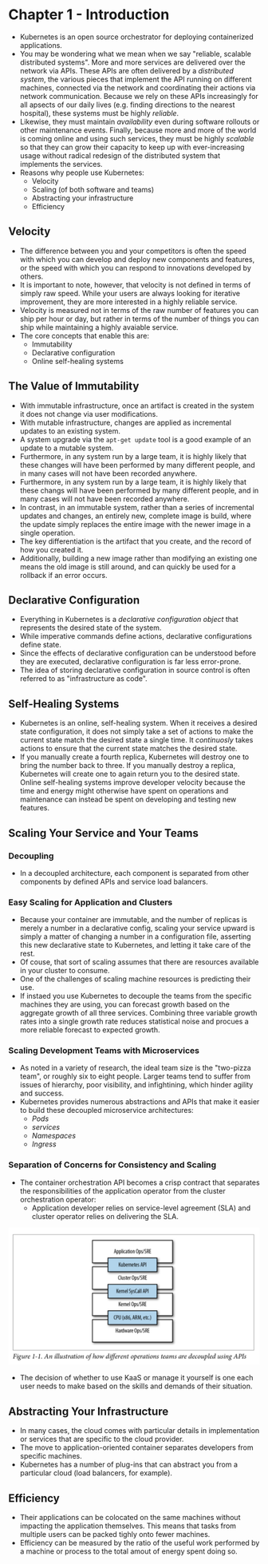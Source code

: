 # Chapter 1 - Introduction
* Kubernetes is an open source orchestrator for deploying containerized applications.
* You may be wondering what we mean when we say "reliable, scalable distributed systems". More and more services are delivered over the network via APIs. These APIs are often delivered by a _distributed system_, the various pieces that implement the API running on different machines, connected via the network and coordinating their actions via network communication. Because we rely on these APIs increasingly for all apsects of our daily lives (e.g. finding directions to the nearest hospital), these systems must be highly _reliable_.
* Likewise, they must maintain _availability_ even during software rollouts or other maintenance events. Finally, because more and more of the world is coming online and using such services, they must be highly _scalable_ so that they can grow their capacity to keep up with ever-increasing usage without radical redesign of the distributed system that implements the services.
* Reasons why people use Kubernetes:
    * Velocity
    * Scaling (of both software and teams)
    * Abstracting your infrastructure
    * Efficiency
## Velocity
* The difference between you and your competitors is often the speed with which you can develop and deploy new components and features, or the speed with which you can respond to innovations developed by others.
* It is important to note, however, that velocity is not defined in terms of simply raw speed. While your users are always looking for iterative improvement, they are more interested in a highly reliable service.
* Velocity is measured not in terms of the raw number of features you can ship per hour or day, but rather in terms of the number of things you can ship while maintaining a highly avaiable service.
* The core concepts that enable this are:
    * Immutability
    * Declarative configuration
    * Online self-healing systems
## The Value of Immutability
* With immutable infrastructure, once an artifact is created in the system it does not change via user modifications.
* With mutable infrastructure, changes are applied as incremental updates to an existing system.
* A system upgrade via the `apt-get update` tool is a good example of an update to a mutable system.
* Furthermore, in any system run by a large team, it is highly likely that these changes will have been performed by many different people, and in many cases will not have been recorded anywhere.
* Furthermore, in any system run by a large team, it is highly likely that these changs will have been performed by many different people, and in many cases will not have been recorded anywhere.
* In contrast, in an immutable system, rather than a series of incremental updates and changes, an entirely new, complete image is build, where the update simply replaces the entire image with the newer image in a single operation.
* The key differentiation is the artifact that you create, and the record of how you created it.
* Additionally, building a new image rather than modifying an existing one means the old image is still around, and can quickly be used for a rollback if an error occurs.
## Declarative Configuration
* Everything in Kubernetes is a _declarative configuration object_ that represents the desired state of the system.
* While imperative commands define actions, declarative configurations define state.
* Since the effects of declarative configuration can be understood before they are executed, declarative configuration is far less error-prone.
* The idea of storing declarative configuration in source control is often referred to as "infrastructure as code".
## Self-Healing Systems
* Kubernetes is an online, self-healing system. When it receives a desired state configuration, it does not simply take a set of actions to make the current state match the desired state a single time. It _continuosly_ takes actions to ensure that the current state matches the desired state.
* If you manually create a fourth replica, Kubernetes will destroy one to bring the number back to three. If you manually destroy a replica, Kubernetes will create one to again return you to the desired state.
Online self-healing systems improve developer velocity because the time and energy might otherwise have spent on operations and maintenance can instead be spent on developing and testing new features.
## Scaling Your Service and Your Teams
### Decoupling
* In a decoupled architecture, each component is separated from other components by defined APIs and service load balancers.
### Easy Scaling for Application and Clusters
* Because your container are immutable, and the number of replicas is merely a number in a declarative config, scaling your service upward is simply a matter of changing a number in a configuration file, asserting this new declarative state to Kubernetes, and letting it take care of the rest.
* Of couse, that sort of scaling assumes that there are resources available in your cluster to consume.
* One of the challenges of scaling machine resources is predicting their use.
* If instaed you use Kubernetes to decouple the teams from the specific machines they are using, you can forecast growth based on the aggregate growth of all three services. Combining three variable growth rates into a single growth rate reduces statistical noise and procues a more reliable forecast to expected growth.
### Scaling Development Teams with Microservices
* As noted in a variety of research, the ideal team size is the "two-pizza team", or roughly six to eight people. Larger teams tend to suffer from issues of hierarchy, poor visibility, and infightining, which hinder agility and success.
* Kubernetes provides numerous abstractions and APIs that make it easier to build these decoupled microservice architectures:
    * _Pods_
    * _services_
    * _Namespaces_
    * _Ingress_
### Separation of Concerns for Consistency and Scaling
* The container orchestration API becomes a crisp contract that separates the responsibilities of the application operator from the cluster orchestration operator:
    * Application developer relies on service-level agreement (SLA) and cluster operator relies on delivering the SLA.

![](chapter-1-1.png)
* The decision of whether to use KaaS or manage it yourself is one each user needs to make based on the skills and demands of their situation.
## Abstracting Your Infrastructure
* In many cases, the cloud comes with particular details in implementation or services that are specific to the cloud provider.
* The move to application-oriented container separates developers from specific machines.
* Kubernetes has a number of plug-ins that can abstract you from a particular cloud (load balancers, for example).
## Efficiency
* Their applications can be colocated on the same machines without impacting the application themselves. This means that tasks from multiple users can be packed tighly onto fewer machines.
* Efficiency can be measured by the ratio of the useful work performed by a machine or process to the total amout of energy spent doing so.